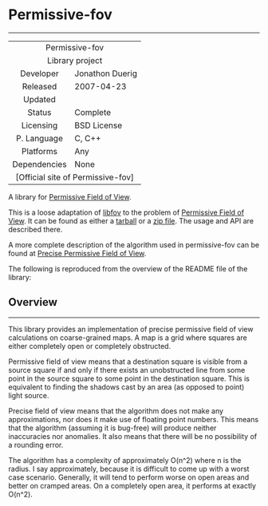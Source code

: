 # Permissive-fov

---

<table>
    <tr style="text-align: center">
        <td colspan="2" text-align="center">Permissive-fov</td>
    </tr>
    <tr style="text-align: center">
        <td colspan="2">Library project</td>
    </tr>
    <tr>
        <td style="text-align: center">Developer</td>
        <td>Jonathon Duerig</td>
    </tr>
    <tr>
        <td style="text-align: center">Released</td>
        <td>2007-04-23</td>
    </tr>
    <tr>
        <td style="text-align: center">Updated</td>
        <td></td>
    </tr>
    <tr>
        <td style="text-align: center">Status</td>
        <td>Complete</td>
    </tr>
    <tr>
        <td style="text-align: center">Licensing</td>
        <td>BSD License</td>
    </tr>
    <tr>
        <td style="text-align: center">P. Language</td>
        <td>C, C++</td>
    </tr>
    <tr>
        <td style="text-align: center">Platforms</td>
        <td>Any</td>
    </tr>
    <tr>
        <td style="text-align: center">Dependencies</td>
        <td>None</td>
    </tr>
    <tr>
        <td colspan="2" style="text-align: center">[Official site of Permissive-fov]</td>
    </tr>
</table>

A library for [Permissive Field of View](permissive_field_of_view.md).

This is a loose adaptation of [libfov](libfov.md) to the problem of [Permissive Field of View](permissive_field_of_view.md). It can be found as either a [tarball](http://jonathonduerig.com/permissive-fov/permissive-fov-1.0.tar.gz) or a [zip file](http://jonathonduerig.com/permissive-fov/permissive-fov-1.0.zip). The usage and API are described there.

A more complete description of the algorithm used in permissive-fov can be found at [Precise Permissive Field of View](precise_permissive_field_of_view.md).

The following is reproduced from the overview of the README file of the library:

## Overview

---

This library provides an implementation of precise permissive field of view calculations on coarse-grained maps. A map is a grid where squares are either completely open or completely obstructed.

Permissive field of view means that a destination square is visible from a source square if and only if there exists an unobstructed line from some point in the source square to some point in the destination square. This is equivalent to finding the shadows cast by an area (as opposed to point) light source.

Precise field of view means that the algorithm does not make any approximations, nor does it make use of floating point numbers. This means that the algorithm (assuming it is bug-free) will produce neither inaccuracies nor anomalies. It also means that there will be no possibility of a rounding error.

The algorithm has a complexity of approximately O(n^2) where n is the radius. I say approximately, because it is difficult to come up with a worst case scenario. Generally, it will tend to perform worse on open areas and better on cramped areas. On a completely open area, it performs at exactly O(n^2).
